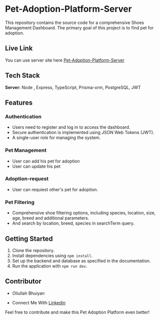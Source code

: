 # Pet-Adoption-Platform-Server

This repository contains the source code for a comprehensive Shoes Management Dashboard. The primary goal of this project is to find pet for adoption.

## Live Link

You can use server site here [Pet-Adoption-Platform-Server](https://shiny-yeot-6fe786.netlify.app/)


## Tech Stack

**Server:** Node , Express, TypeScript, Prisma-orm, PostgreSQL, JWT


## Features

### Authentication
- Users need to register and log in to access the dashboard.
- Secure authentication is implemented using JSON Web Tokens (JWT).
- A single-user role for managing the system.

### Pet Management
- User can add his pet for adoption
- User can update his pet

### Adoption-request
- User can requiest other's pet for adoption.


### Pet Filtering
- Comprehensive shoe filtering options, including species, location, size, age, breed and additional parameters.
- And search by  location, breed, species in searchTerm query.



## Getting Started
1. Clone the repository.
2. Install dependencies using `npm install`.
3. Set up the backend and database as specified in the documentation.
4. Run the application with `npm run dev`.

## Contributor
 - Oliullah Bhuiyan
   
 - Connect Me With [Linkedin](https://www.linkedin.com/in/oliullah-bhuiyan/)

Feel free to contribute and make this Pet Adoption Platform even better!
